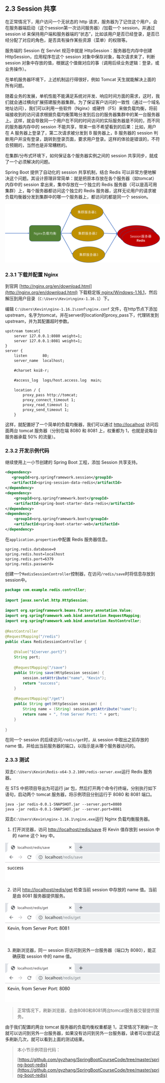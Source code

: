 ## 2.3 Session 共享

在正常情况下，用户访问一个无状态的 http 请求，服务器为了记住这个用户，会在服务器端启动（这个session第一次访问服务器）/加载一个 session，并通过 session id 来保持用户端和服务器端的“状态”，比如该用户是否已经登录，是否已经分配了对应的角色，是否具有操作某些资源（菜单）的权限等。

服务端的 Session 在 Servlet 规范中就是 HttpSession：服务器在内存中创建 HttpSession，应用程序在这个 session 对象中保存对象，每次请求来了，判断 session 对象中存放的值，根据这个值做对应的事（调用后续业务逻辑：登录，或业务操作）。

在单机服务器环境下，上述机制运行得很好，例如 Tomcat 天生就能解决上面的所有问题。

随着业务的发展，单机性能不能满足系统对并发、响应时间方面的需求，这时，我们就会通过横向扩展搭建服务器集群。为了保证客户访问的一致性（通过一个域名地址访问），我们可以利用一些软件（Nginx）或硬件（F5）来做负载均衡，将前端接收到的访问请求根据负载均衡策略分发到后台的服务器集群中的某一台服务器上。这样，就会导致同一个用户在不同的时间访问的实际服务器是不同的，而不同的服务器内存中的 session 不能共享，带来一些不希望看到的后果：比如，用户在 A 服务器上登录了，第二次请求被分发到 B 服务器上，B 服务器的 session 判断用户并没有登录，跳转到登录页面，要求用户登录。这样的体验是错误的，不符合预期的，当然也是非常糟糕的。

在集群/分布式环境下，如何保证各个服务器实例之间的 session 共享同步，就成了一个必须解决的问题。

Spring Boot 提供了自动化的 session 共享机制，结合 Redis 可以非常方便地解决这个问题。其设计原理非常简单：就是把原本存放在各个服务器（如tomcat）内存中的 session 拿出来，集中存放在一个独立的 Redis 服务器（可以是高可用集群）上，每个服务器都访问这个独立的 Redis 服务器，这样无论用户的请求被负载均衡器分发到集群中的哪一个服务器上，都访问的都是同一个 session。

![image-20191129222206379](images/image-20191129222206379.png)

### 2.3.1 下载并配置 Nginx

到官网 [http://nginx.org/en/download.html](http://nginx.org/en/download.html) 下载稳定版[ nginx/Windows-1.16.1](http://nginx.org/download/nginx-1.16.1.zip)，然后解压到用户目录（`C:\Users\Kevin\nginx-1.16.1`）下。

编辑 `C:\Users\Kevin\nginx-1.16.1\conf\nginx.conf` 文件，在http节点下添加upstream，名字为tomcat，并在server的location的proxy_pass下，代理转发到upstream，并为其配置超时参数。

```
upstream tomcat{
    server 127.0.0.1:8080 weight=1;
    server 127.0.0.1:8081 weight=1;
}
server {
    listen       80;
    server_name  localhost;

    #charset koi8-r;

    #access_log  logs/host.access.log  main;

    location / {
        proxy_pass http://tomcat;
		proxy_connect_timeout 1;
		proxy_read_timeout 1;
		proxy_send_timeout 1;
    }
```

这样，就配置好了一个简单的负载均衡器，我们可以通过 [http://localhost](http://localhost) 访问后面两台 tomcat 服务器（分别在端 8080 和 8081 上，权重都为 1，也就是说每台服务器承载 50% 的流量）。

### 2.3.2 开发示例代码

继续使用上一小节创建的 Spring Boot 工程，添加 Session 共享支持。

```xml
<dependency>
   <groupId>org.springframework.session</groupId>
   <artifactId>spring-session-data-redis</artifactId>
</dependency>
<dependency>
    <groupId>org.springframework.boot</groupId>
    <artifactId>spring-boot-starter-data-redis</artifactId>
</dependency>
<dependency>
    <groupId>org.springframework.boot</groupId>
    <artifactId>spring-boot-starter-web</artifactId>
</dependency>
```

在`application.properties`中配置 Redis 服务器信息。

```properties
spring.redis.database=0
spring.redis.host=localhost
spring.redis.port=6379
spring.redis.password=
```

创建一个`RedisSessionController`控制器，在访问`/redis/save`时将信息存放到 session中。

```java
package com.example.redis.controller;

import javax.servlet.http.HttpSession;

import org.springframework.beans.factory.annotation.Value;
import org.springframework.web.bind.annotation.RequestMapping;
import org.springframework.web.bind.annotation.RestController;

@RestController
@RequestMapping("/redis")
public class RedisSessionController {

	@Value("${server.port}")
	String port;
	
	@RequestMapping("/save")
	public String save(HttpSession session) {
		session.setAttribute("name", "Kevin");
		return "success";
	}

	@RequestMapping("/get")
	public String get(HttpSession session) {
		String name = (String) session.getAttribute("name");
		return name + ", from Server Port: " + port;
	}

}
```

在同一个 session 的后续访问`/redis/get`时，从 session 中取出之前存放的 name 值，并给出当前服务器的端口，以指示是从哪个服务器访问的。

### 2.3.3 测试

双击`C:\Users\Kevin\Redis-x64-3.2.100\redis-server.exe`运行 Redis 服务器。

在 STS 中把项目导出为可运行 jar 包，然后打开两个命令行终端，分别执行如下语句，启动两个 tomcat 服务器，将示例项目分别运行于 8080 和 8081 端口。

```
java -jar redis-0.0.1-SNAPSHOT.jar --server.port=8080
java -jar redis-0.0.1-SNAPSHOT.jar --server.port=8081
```

双击`C:\Users\Kevin\nginx-1.16.1\nginx.exe`运行 Nginx 负载均衡服务器。

1. 打开浏览器，访问 [http://localhost/redis/save](http://localhost/redis/save) 将 Kevin 值存放到 session 中的 name 这个 key 中。

![image-20191129221437232](images/image-20191129221437232.png)

2. 访问 [http://localhost/redis/get](http://localhost/redis/get) 检查当前 session 中存放的 name 值。当前是由 8081 服务器提供服务。

![image-20191129221624064](images/image-20191129221624064.png)

3. 刷新浏览器，同一 session 将访问到另外一台服务器（端口为 8080），能正确获取 session 中的 name 值。

![image-20191129221658501](images/image-20191129221658501.png)

> 正常情况下，刷新浏览器，会由8080和8081两台tomcat服务器交替提供服务。

由于我们配置的两台 tomcat 服务器的负载均衡权重都是 1，正常情况下刷新一次就可以访问到另外一台服务器，如果没有访问到另外一台服务器，读者可以尝试这多刷新几次，就可以看到上面的测试结果。

> 本小节示例项目代码：
>
> [https://github.com/gyzhang/SpringBootCourseCode/tree/master/spring-boot-redis](https://github.com/gyzhang/SpringBootCourseCode/tree/master/spring-boot-redis)
